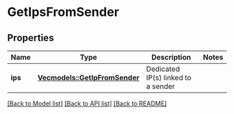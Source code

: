 # GetIpsFromSender

## Properties

Name | Type | Description | Notes
------------ | ------------- | ------------- | -------------
**ips** | [**Vec<models::GetIpFromSender>**](getIpFromSender.md) | Dedicated IP(s) linked to a sender | 

[[Back to Model list]](../README.md#documentation-for-models) [[Back to API list]](../README.md#documentation-for-api-endpoints) [[Back to README]](../README.md)


